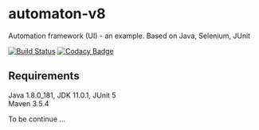 # automaton-v8

Automation framework (UI) - an example. Based on Java, Selenium, JUnit

[![Build Status](https://travis-ci.org/BurhanH/automaton-v8.svg?branch=master)](https://travis-ci.org/BurhanH/automaton-v8)
[![Codacy Badge](https://api.codacy.com/project/badge/Grade/89eea4372b734050be9a1e958879db6a)](https://app.codacy.com/app/BurhanH/automaton-v8?utm_source=github.com&utm_medium=referral&utm_content=BurhanH/automaton-v8&utm_campaign=Badge_Grade_Dashboard)

## Requirements
Java 1.8.0_181, JDK 11.0.1, JUnit 5<br>
Maven  3.5.4 <br>

To be continue ...
